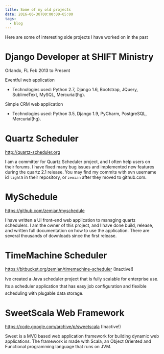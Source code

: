 ```yaml
---
title: Some of my old projects
date: 2016-06-30T00:00:00-05:00
tags:
  - blog
---
```


Here are some of interesting side projects I have worked on in the past

Django Developer at SHIFT Ministry
==================================

Orlando, FL Feb 2013 to Present

Eventful web application

-   Technologies used: Python 2.7, Django 1.6, Bootstrap, JQuery,
    SublimeText, MySQL, Mercurial(hg).

Simple CRM web application

-   Technologies used: Python 3.5, Django 1.9, PyCharm, PostgreSQL,
    Mercurial(hg).

Quartz Scheduler
================

<http://quartz-scheduler.org>

I am a committer for Quartz Scheduler project, and I often help users on
their forums. I have fixed many bug issues and implemented new features
during the quartz 2.1 release. You may find my commits with svn username
id `light5` in their repository, or `zemian` after they moved to
github.com.

MySchedule
==========

<https://github.com/zemian/myschedule>

I have written a UI front-end web application to managing quartz
schedulers. I am the owner of this project, and I have done build,
release, and written full documentation on how to use the application.
There are several thousands of downloads since the first release.

TimeMachine Scheduler
=====================

<https://bitbucket.org/zemian/timemachine-scheduler> (Inactive!)

Ive created a Java scheduler project that is fully scalable for
enterprise use. Its a scheduler application that has easy job
configuration and flexible scheduling with plugable data storage.

SweetScala Web Framework
========================

<https://code.google.com/archive/p/sweetscala> (Inactive!)

Sweet is a MVC based web application framework for building dynamic web
applications. The framework is made with Scala, an Object Oriented and
Functional programming language that runs on JVM.
